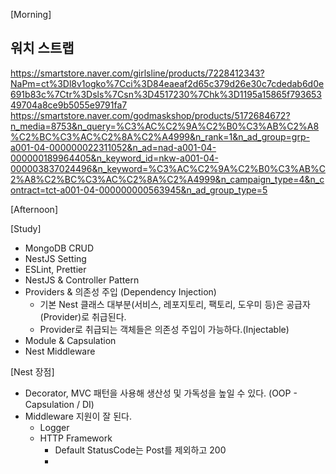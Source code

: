 [Morning]

## 워치 스트랩

https://smartstore.naver.com/girlsline/products/7228412343?NaPm=ct%3Dl8v1ogko%7Cci%3D84eaeaf2d65c379d26e30c7cdedab6d0e691b83c%7Ctr%3Dsls%7Csn%3D4517230%7Chk%3D1195a15865f79365349704a8ce9b5055e9791fa7
https://smartstore.naver.com/godmaskshop/products/5172684672?n_media=8753&n_query=%C3%AC%C2%9A%C2%B0%C3%AB%C2%A8%C2%BC%C3%AC%C2%8A%C2%A4999&n_rank=1&n_ad_group=grp-a001-04-000000022311052&n_ad=nad-a001-04-000000189964405&n_keyword_id=nkw-a001-04-000003837024496&n_keyword=%C3%AC%C2%9A%C2%B0%C3%AB%C2%A8%C2%BC%C3%AC%C2%8A%C2%A4999&n_campaign_type=4&n_contract=tct-a001-04-000000000563945&n_ad_group_type=5

[Afternoon]

[Study]

- MongoDB CRUD
- NestJS Setting
- ESLint, Prettier
- NestJS & Controller Pattern
- Providers & 의존성 주입 (Dependency Injection)
  - 기본 Nest 클래스 대부분(서비스, 레포지토리, 팩토리, 도우미 등)은 공급자(Provider)로 취급된다.
  - Provider로 취급되는 객체들은 의존성 주입이 가능하다.(Injectable)
- Module & Capsulation
- Nest Middleware

[Nest 장점]

- Decorator, MVC 패턴을 사용해 생산성 및 가독성을 높일 수 있다. (OOP - Capsulation / DI)
- Middleware 지원이 잘 된다.
  - Logger
  - HTTP Framework
    - Default StatusCode는 Post를 제외하고 200
    -
